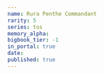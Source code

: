 ```yaml
---
name: Rura Penthe Commandant
rarity: 5
series: tos
memory_alpha:
bigbook_tier: -1
in_portal: true
date:
published: true
---
```



